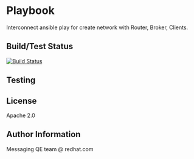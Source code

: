 Playbook
=========

Interconnect ansible play for create network with Router, Broker, Clients.

Build/Test Status
------------
[![Build Status](https://travis-ci.org/Frawless/interconnect-ansible-scenario.svg?branch=master)](https://travis-ci.org/Frawless/interconnect-ansible-scenario)


Testing
----------------

License
-------

Apache 2.0

Author Information
------------------

Messaging QE team @ redhat.com
